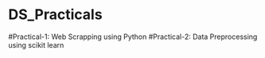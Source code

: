 # DS_Practicals
#Practical-1: Web Scrapping using Python
#Practical-2: Data Preprocessing using scikit learn

